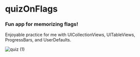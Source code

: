 # quizOnFlags


### Fun app for memorizing flags!

Enjoyable practice for me with UICollectionViews, UITableViews, ProgressBars, and UserDefaults.



![quiz (1)](https://user-images.githubusercontent.com/41115139/201771435-d6daace7-6ef8-438d-a293-8be7f8caf0ff.gif)



